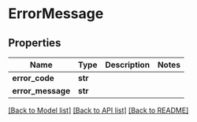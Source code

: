 # ErrorMessage

## Properties
Name | Type | Description | Notes
------------ | ------------- | ------------- | -------------
**error_code** | **str** |  | 
**error_message** | **str** |  | 

[[Back to Model list]](../README.md#documentation-for-models) [[Back to API list]](../README.md#documentation-for-api-endpoints) [[Back to README]](../README.md)


